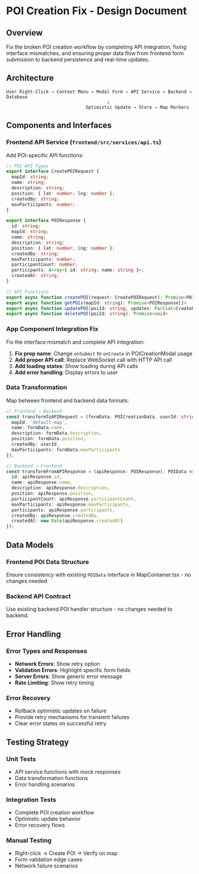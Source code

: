 # POI Creation Fix - Design Document

## Overview

Fix the broken POI creation workflow by completing API integration, fixing interface mismatches, and ensuring proper data flow from frontend form submission to backend persistence and real-time updates.

## Architecture

```
User Right-Click → Context Menu → Modal Form → API Service → Backend → Database
                                      ↓
                              Optimistic Update → Store → Map Markers
```

## Components and Interfaces

### Frontend API Service (`frontend/src/services/api.ts`)

Add POI-specific API functions:

```typescript
// POI API Types
export interface CreatePOIRequest {
  mapId: string;
  name: string;
  description: string;
  position: { lat: number; lng: number };
  createdBy: string;
  maxParticipants: number;
}

export interface POIResponse {
  id: string;
  mapId: string;
  name: string;
  description: string;
  position: { lat: number; lng: number };
  createdBy: string;
  maxParticipants: number;
  participantCount: number;
  participants: Array<{ id: string; name: string }>;
  createdAt: string;
}

// API Functions
export async function createPOI(request: CreatePOIRequest): Promise<POIResponse>
export async function getPOIs(mapId: string): Promise<POIResponse[]>
export async function updatePOI(poiId: string, updates: Partial<CreatePOIRequest>): Promise<POIResponse>
export async function deletePOI(poiId: string): Promise<void>
```

### App Component Integration Fix

Fix the interface mismatch and complete API integration:

1. **Fix prop name**: Change `onSubmit` to `onCreate` in POICreationModal usage
2. **Add proper API call**: Replace WebSocket call with HTTP API call
3. **Add loading states**: Show loading during API calls
4. **Add error handling**: Display errors to user

### Data Transformation

Map between frontend and backend data formats:

```typescript
// Frontend → Backend
const transformToAPIRequest = (formData: POICreationData, userId: string): CreatePOIRequest => ({
  mapId: 'default-map',
  name: formData.name,
  description: formData.description,
  position: formData.position,
  createdBy: userId,
  maxParticipants: formData.maxParticipants
});

// Backend → Frontend
const transformFromAPIResponse = (apiResponse: POIResponse): POIData => ({
  id: apiResponse.id,
  name: apiResponse.name,
  description: apiResponse.description,
  position: apiResponse.position,
  participantCount: apiResponse.participantCount,
  maxParticipants: apiResponse.maxParticipants,
  participants: apiResponse.participants,
  createdBy: apiResponse.createdBy,
  createdAt: new Date(apiResponse.createdAt)
});
```

## Data Models

### Frontend POI Data Structure
Ensure consistency with existing `POIData` interface in MapContainer.tsx - no changes needed.

### Backend API Contract
Use existing backend POI handler structure - no changes needed to backend.

## Error Handling

### Error Types and Responses
- **Network Errors**: Show retry option
- **Validation Errors**: Highlight specific form fields
- **Server Errors**: Show generic error message
- **Rate Limiting**: Show retry timing

### Error Recovery
- Rollback optimistic updates on failure
- Provide retry mechanisms for transient failures
- Clear error states on successful retry

## Testing Strategy

### Unit Tests
- API service functions with mock responses
- Data transformation functions
- Error handling scenarios

### Integration Tests
- Complete POI creation workflow
- Optimistic update behavior
- Error recovery flows

### Manual Testing
- Right-click → Create POI → Verify on map
- Form validation edge cases
- Network failure scenarios
